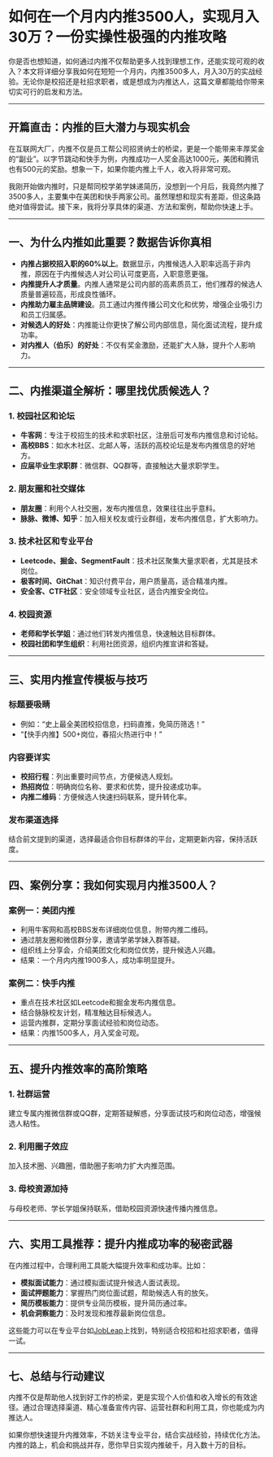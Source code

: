 # 如何在一个月内内推3500人，实现月入30万？一份实操性极强的内推攻略

你是否也想知道，如何通过内推不仅帮助更多人找到理想工作，还能实现可观的收入？本文将详细分享我如何在短短一个月内，内推3500多人，月入30万的实战经验。无论你是校招还是社招求职者，或是想成为内推达人，这篇文章都能给你带来切实可行的启发和方法。

---

## 开篇直击：内推的巨大潜力与现实机会

在互联网大厂，内推不仅是员工帮公司招贤纳士的桥梁，更是一个能带来丰厚奖金的“副业”。以字节跳动和快手为例，内推成功一人奖金高达1000元，美团和腾讯也有500元的奖励。想象一下，如果你能内推上千人，收入将非常可观。

我刚开始做内推时，只是帮同校学弟学妹递简历，没想到一个月后，我竟然内推了3500多人，主要集中在美团和快手两家公司。虽然理想和现实有差距，但这条路绝对值得尝试。接下来，我将分享具体的渠道、方法和案例，帮助你快速上手。

---

## 一、为什么内推如此重要？数据告诉你真相

- **内推占据校招入职的60%以上**。数据显示，内推候选人入职率远高于非内推，原因在于内推候选人对公司认可度更高，入职意愿更强。
- **内推提升人才质量**。内推人通常是公司内部的高素质员工，他们推荐的候选人质量普遍较高，形成良性循环。
- **内推助力雇主品牌建设**。员工通过内推传播公司文化和优势，增强企业吸引力和员工归属感。
- **对候选人的好处**：内推能让你更快了解公司内部信息，简化面试流程，提升成功率。
- **对内推人（伯乐）的好处**：不仅有奖金激励，还能扩大人脉，提升个人影响力。

---

## 二、内推渠道全解析：哪里找优质候选人？

### 1. 校园社区和论坛

- **牛客网**：专注于校招生的技术和求职社区，注册后可发布内推信息和讨论帖。
- **高校BBS**：如水木社区、北邮人等，活跃的高校论坛是发布内推信息的好地方。
- **应届毕业生求职群**：微信群、QQ群等，直接触达大量求职学生。

### 2. 朋友圈和社交媒体

- **朋友圈**：利用个人社交圈，发布内推信息，效果往往出乎意料。
- **脉脉、微博、知乎**：加入相关校友或行业群组，发布内推信息，扩大影响力。

### 3. 技术社区和专业平台

- **Leetcode、掘金、SegmentFault**：技术社区聚集大量求职者，尤其是技术岗位。
- **极客时间、GitChat**：知识付费平台，用户质量高，适合精准内推。
- **安全客、CTF社区**：安全领域专业社区，适合内推安全岗位。

### 4. 校园资源

- **老师和学长学姐**：通过他们转发内推信息，快速触达目标群体。
- **校园社团和学生组织**：利用社团资源，组织内推宣讲和答疑。

---

## 三、实用内推宣传模板与技巧

### 标题要吸睛

- 例如：“史上最全美团校招信息，扫码直推，免简历筛选！”
- “【快手内推】500+岗位，春招火热进行中！”

### 内容要详实

- **校招行程**：列出重要时间节点，方便候选人规划。
- **热招岗位**：明确岗位名称、要求和优势，提升投递成功率。
- **内推二维码**：方便候选人快速扫码联系，提升转化率。

### 发布渠道选择

结合前文提到的渠道，选择最适合你目标群体的平台，定期更新内容，保持活跃度。

---

## 四、案例分享：我如何实现月内推3500人？

### 案例一：美团内推

- 利用牛客网和高校BBS发布详细岗位信息，附带内推二维码。
- 通过朋友圈和微信群分享，邀请学弟学妹入群答疑。
- 组织线上分享会，介绍美团文化和岗位优势，提升候选人兴趣。
- 结果：一个月内内推1900多人，成功率明显提升。

### 案例二：快手内推

- 重点在技术社区如Leetcode和掘金发布内推信息。
- 结合脉脉校友计划，精准触达目标候选人。
- 运营内推群，定期分享面试经验和岗位动态。
- 结果：内推1500多人，月入奖金可观。

---

## 五、提升内推效率的高阶策略

### 1. 社群运营

建立专属内推微信群或QQ群，定期答疑解惑，分享面试技巧和岗位动态，增强候选人粘性。

### 2. 利用圈子效应

加入技术圈、兴趣圈，借助圈子影响力扩大内推范围。

### 3. 母校资源加持

与母校老师、学长学姐保持联系，借助校园资源快速传播内推信息。

---

## 六、实用工具推荐：提升内推成功率的秘密武器

在内推过程中，合理利用工具能大幅提升效率和成功率。比如：

- **模拟面试能力**：通过模拟面试提升候选人面试表现。
- **面试押题能力**：掌握热门岗位面试题，帮助候选人有的放矢。
- **简历模板能力**：提供专业简历模板，提升简历通过率。
- **机会洞察能力**：及时发现和推荐最新岗位信息。

这些能力可以在专业平台如[JobLeap](https://www.jobleap.cn)上找到，特别适合校招和社招求职者，值得一试。

---

## 七、总结与行动建议

内推不仅是帮助他人找到好工作的桥梁，更是实现个人价值和收入增长的有效途径。通过合理选择渠道、精心准备宣传内容、运营社群和利用工具，你也能成为内推达人。

如果你想快速提升内推效率，不妨关注专业平台，结合实战经验，持续优化方法。内推的路上，机会和挑战并存，愿你早日实现内推破千，月入数十万的目标。